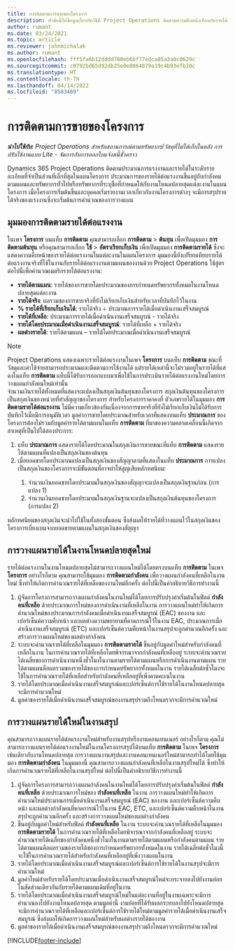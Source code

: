 ```yaml
---
title: การติดตามการขายของโครงการ
description: หัวข้อนี้ให้ข้อมูลเกี่ยวกับวิธีที่ Project Operations ติดตามความคืบหน้าเทียบกับรายได้ต่อแรงงานในโครงการ
author: rumant
ms.date: 03/24/2021
ms.topic: article
ms.reviewer: johnmichalak
ms.author: rumant
ms.openlocfilehash: fff5fa6b12dddd780eb6bf77edca85a3a0c0629c
ms.sourcegitcommit: c0792bd65d92db25e0e8864879a19c4b93efb10c
ms.translationtype: HT
ms.contentlocale: th-TH
ms.lasthandoff: 04/14/2022
ms.locfileid: "8583469"
---
```

# <a name="project-sales-tracking"></a>การติดตามการขายของโครงการ

_**นำไปใช้กับ:** Project Operations สำหรับสถานการณ์ตามทรัพยากร/วัสดุที่ไม่ได้เก็บในคลัง การปรับใช้งานแบบ Lite - จัดการกับการออกใบแจ้งหนี้ชั่วคราว_

Dynamics 365 Project Operations ติดตามประมาณการแรงงานและรายได้ในระดับรายละเอียดที่จำเป็นส่วนที่เล็กที่สุดในแผนโครงการ ประมาณการของรายได้ต่อแรงงานขึ้นอยู่กับกำลังคนตามแผนและทรัพยากรทั่วไปหรือทรัพยากรที่ระบุชื่อที่กำหนดให้กับงานโหนดปลายสุดแต่ละงานในแผนโครงการ เมื่อโครงการเริ่มต้นขึ้นและบุคคลเริ่มรายงานเวลาเกี่ยวกับงานโครงการต่างๆ จะมีการสรุปรายได้จริงของแรงงานซึ่งจะเริ่มต้นการคำนวณของการวางแผน

## <a name="labor-revenue-tracking-view"></a>มุมมองการติดตามรายได้ต่อแรงงาน

ในเพจ **โครงการ** บนแท็บ **การติดตาม** คุณสามารถเลือก **การติดตาม** > **ต้นทุน** เพื่อเปิดมุมมอง **การติดตามต้นทุน** หรือคุณสามารถเลือก **ใช้** > **อัตราเรียกเก็บเงิน** เพื่อเปิดมุมมอง **การติดตามรายได้** ซึ่งจะแสดงความคืบหน้าของรายได้ต่อแรงงานในแต่ละงานในแผนโครงการ มุมมองนี้ยังเปรียบเทียบรายได้ต่อแรงงานจริงที่ใช้ในงานกับรายได้ต่อแรงงานตามแผนของงานด้วย Project Operations ใช้สูตรต่อไปนี้เพื่อคำนวณเมตริกรายได้ต่อแรงงาน:

- **รายได้ตามแผน**: รายได้ของการขายโดยประมาณของการกำหนดทรัพยากรทั้งหมดในงานโหนดปลายสุดแต่ละงาน
- **รายได้จริง**: ผลรวมของการขายจริงที่ยังไม่เรียกเก็บเงินสำหรับเวลาที่บันทึกไว้ในงาน
- **% รายได้ที่เรียกเก็บเงินได้**: รายได้จริง ÷ ประมาณการรายได้เมื่อดำเนินงานเสร็จสมบูรณ์
- **รายได้ที่เหลือ**: ประมาณการรายได้เมื่อดำเนินงานเสร็จสมบูรณ์ - รายได้จริง
- **รายได้โดยประมาณเมื่อดำเนินงานเสร็จสมบูรณ์**: รายได้ที่เหลือ + รายได้จริง
- **ผลต่างรายได้**: รายได้ตามแผน – รายได้โดยประมาณเมื่อดำเนินงานเสร็จสมบูรณ์


> [!NOTE]
> Project Operations แสดงเฉพาะรายได้ต่อแรงงานในเพจ **โครงการ** บนแท็บ **การติดตาม** ขณะที่วัสดุและค่าใช้จ่ายสามารถประมาณและติดตามการใช้งานได้ แต่รายได้เหล่านี้จะไม่รวมอยู่ในรายได้ที่แสดงในแท็บ **การติดตาม** แท็บนี้ได้รับการออกแบบมาเพื่อใช้ในการประเมินรายได้ต่อแรงงานใหม่โดยการวางแผนกำลังคนใหม่เท่านั้น  
> จำนวนเงินรายได้ทั้งหมดที่แสดงจะแปลงเป็นสกุลเงินต้นทุนของโครงการ สกุลเงินต้นทุนของโครงการเป็นสกุลเงินของหน่วยที่ทำสัญญาของโครงการ สำหรับโครงการราคาคงที่ ตัวเลขรายได้ในมุมมอง **การติดตามรายได้ต่อแรงงาน** ไม่มีความเกี่ยวข้องกันเนื่องจากการขายจริงที่ยังไม่เรียกเก็บเงินไม่ได้รับการบันทึกไว้เมื่อมีการอนุมัติเวลา
> มูลค่าการขายโดยประมาณสำหรับเวลาที่แสดงบนแท็บ **ประมาณการ** ของโครงการต้องไม่รวมกับมูลค่ารายได้ตามแผนในแท็บ **การติดตาม** ที่มาของความคลาดเคลื่อนนี้เกิดจากสาเหตุที่เป็นไปได้สองประการ:
><ol>
   ><li> แท็บ <b>ประมาณการ</b> แสดงรายได้โดยประมาณในสกุลเงินการขายขณะที่แท็บ <b>การติดตาม</b> แสดงรายได้ตามแผนที่แปลงเป็นสกุลเงินของต้นทุน </li>
   ><li> เมื่อยอดขายโดยประมาณแปลงเป็นสกุลเงินของสัญญาตามที่แสดงในแท็บ <b>ประมาณการ</b> การแปลงเป็นสกุลเงินของโครงการจะมีขั้นตอนที่อาจทำให้สูญเสียหลักทศนิยม: </li>
><ol>
><li> จำนวนเงินยอดขายโดยประมาณในสกุลเงินของสัญญาจะแปลงเป็นสกุลเงินฐานก่อน (การแปลง 1)</li>
><li> จำนวนเงินยอดขายโดยประมาณในสกุลเงินฐานจะแปลงเป็นสกุลเงินต้นทุนของโครงการ (การแปลง 2) </li>
></ol>
></ol>
> หลักทศนิยมของสกุลเงินจะนำไปใช้ในทั้งสองขั้นตอน ซึ่งส่งผลให้รายได้ที่วางแผนไว้ในสกุลเงินของโครงการเบี่ยงเบนจากยอดขายตามแผนในสกุลเงินของสัญญา
   

## <a name="reprojecting-revenues-on-leaf-node-tasks"></a>การวางแผนรายได้ในงานโหนดปลายสุดใหม่

รายได้ต่อแรงงานในงานโหนดปลายสุดไม่สามารถวางแผนใหม่ได้โดยตรงบนแท็บ **การติดตาม** ในเพจ **โครงการ** อย่างไรก็ตาม คุณสามารถใช้มุมมอง **การติดตามกำลังคน** เพื่อวางแผนกำลังคนที่เหลือในงานใหม่ ซึ่งทำให้เกิดการคำนวณรายได้ที่เหลือของงานใหม่อีกครั้ง ต่อไปนี้เป็นคำอธิบายวิธีการทำงานนี้

1. ผู้จัดการโครงการสามารถวางแผนกำลังคนในงานใหม่ได้โดยการปรับปรุงค่าเริ่มต้นในฟิลด์ **กำลังคนที่เหลือ** ด้วยประมาณการใหม่ของการดำเนินงานที่เหลือในงาน การวางแผนใหม่ทำให้เกิดการคำนวณใหม่ของประมาณการกำลังคนเมื่อดำเนินงานเสร็จสมบูรณ์ (EAC) ของงาน และเปอร์เซ็นต์ความคืบหน้า และผลต่างความพยายามที่คาดการณ์ไว้ในงาน EAC, ประมาณการเมื่อดำเนินงานเสร็จสมบูรณ์ (ETC) และเปอร์เซ็นต์ความคืบหน้าในงานสรุปจะถูกคำนวณอีกครั้ง และสร้างการวางแผนใหม่ของผลต่างกำลังคน
2. ระบบจะคำนวณรายได้ที่เหลือในมุมมอง **การติดตามรายได้** ขึ้นอยู่กับมูลค่าใหม่สำหรับกำลังคนที่เหลือในงาน ในการคำนวณรายได้ที่เหลือโดยพิจารณาจากกำลังคนที่เหลืออยู่ ระบบจะคำนวณรายได้เฉลี่ยของการดำเนินงานหนึ่งชั่วโมงในงานตามรายได้ตามแผนหรือการดำเนินงานตามแผน รายได้ตามแผนคือผลรวมของรายได้ของการกำหนดทรัพยากรทั้งหมดในงาน รายได้เฉลี่ยต่อชั่วโมงจะใช้ในการคำนวณรายได้ที่เหลือสำหรับกำลังคนที่เหลืออยู่ที่เพิ่งคาดคะเนในงาน
3. รายได้โดยประมาณเมื่อดำเนินงานเสร็จสมบูรณ์และเปอร์เซ็นต์การใช้รายได้ในงานโหนดปลายสุดจะมีการคำนวณใหม่
4. มูลค่าของรายได้เมื่อดำเนินงานเสร็จสมบูรณ์ของงานสรุปรวมถึงโหนดรากจะมีการคำนวณใหม่

## <a name="reprojecting-revenues-on-summary-tasks"></a>การวางแผนรายได้ใหม่ในงานสรุป

คุณสามารถวางแผนรายได้ต่อแรงงานใหม่สำหรับงานสรุปหรืองานคอนเทนเนอร์ อย่างไรก็ตาม คุณไม่สามารถวางแผนรายได้ต่อแรงงานใหม่ในงานโครงการสรุปได้บนแท็บ **การติดตาม** ในเพจ **โครงการ** เช่นเดียวกับงานโหนดปลายสุด การวางแผนงานสรุปและงานคอนเทนเนอร์ใหม่สามารถทำได้โดยใช้มุมมอง **การติดตามกำลังคน** ในมุมมองนี้ คุณสามารถวางแผนกำลังคนที่เหลือในงานสรุปใหม่ได้ ซึ่งทำให้เกิดการคำนวณรายได้ที่เหลือในงานสรุปใหม่ ต่อไปนี้เป็นคำอธิบายวิธีการทำงานนี้

1. ผู้จัดการโครงการสามารถวางแผนกำลังคนในงานใหม่ได้โดยการปรับปรุงค่าเริ่มต้นในฟิลด์ **กำลังคนที่เหลือ** ด้วยประมาณการใหม่ของ **กำลังคนที่เหลือ** ในงาน การวางแผนใหม่ทำให้เกิดการคำนวณใหม่ประมาณการเมื่อดำเนินงานเสร็จสมบูรณ์ (EAC) ของงาน และเปอร์เซ็นต์ความคืบหน้า และผลต่างกำลังคนที่คาดการณ์ไว้ในงาน EAC, ETC, และเปอร์เซ็นต์ความคืบหน้าในงานสรุปจะถูกคำนวณอีกครั้ง และสร้างการวางแผนใหม่ของผลต่างกำลังคน
2. ขึ้นอยู่กับมูลค่าใหม่สำหรับฟิลด์ **กำลังคนที่เหลือ** ในงาน ระบบจะคำนวณรายได้ที่เหลือในมุมมอง **การติดตามรายได้** ในการคำนวณรายได้ที่เหลือโดยพิจารณาจากกำลังคนที่เหลืออยู่ ระบบจะคำนวณรายได้เฉลี่ยของกำลังคนหนึ่งชั่วโมงในงานตามรายได้ตามแผนหรือกำลังคนตามแผน รายได้ตามแผนคือผลรวมของรายได้ของการกำหนดทรัพยากรทั้งหมดในงาน รายได้เฉลี่ยต่อชั่วโมงนี้จะใช้ในการคำนวณรายได้สำหรับกำลังคนที่เหลืออยู่ที่เพิ่งวางแผนในงาน
3. รายได้โดยประมาณเมื่อดำเนินงานเสร็จสมบูรณ์และเปอร์เซ็นต์การใช้รายได้ในงานสรุปจะมีการคำนวณใหม่
4. มูลค่าใหม่สำหรับรายได้โดยประมาณเมื่อดำเนินงานเสร็จสมบูรณ์ใหม่จะกระจายลงไปยังงานย่อยในสัดส่วนเดียวกันกับรายได้ตามแผนเดิมที่อยู่ในงาน
5. รายได้โดยประมาณเมื่อดำเนินงานเสร็จสมบูรณ์ใหม่ในแต่ละงานที่อยู่ในงานเฉพาะจะมีการคำนวณลงไปยังงานโหนดปลายสุด ตามมูลค่านี้ งานย่อยที่ได้รับผลกระทบลงไปยังโหนดปลายสุดจะมีการคำนวณรายได้ที่เหลือและเปอร์เซ็นต์การใช้รายได้ใหม่ตามมูลค่ารายได้เมื่อดำเนินงานเสร็จสมบูรณ์ ซึ่งส่งผลให้เกิดการวางแผนใหม่สำหรับผลต่างรายได้ของงาน 
6. มูลค่าของรายได้เมื่อดำเนินงานเสร็จสมบูรณ์ของงานสรุปรวมถึงโหนดรากจะมีการคำนวณใหม่


[!INCLUDE[footer-include](../includes/footer-banner.md)]

